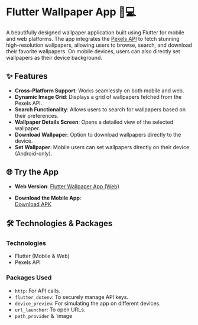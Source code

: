 # Flutter Wallpaper App 📱💻

A beautifully designed wallpaper application built using Flutter for mobile and web platforms. The app integrates the [Pexels API](https://www.pexels.com/api/) to fetch stunning high-resolution wallpapers, allowing users to browse, search, and download their favorite wallpapers. On mobile devices, users can also directly set wallpapers as their device background.

## ✨ Features

- **Cross-Platform Support**: Works seamlessly on both mobile and web.
- **Dynamic Image Grid**: Displays a grid of wallpapers fetched from the Pexels API.
- **Search Functionality**: Allows users to search for wallpapers based on their preferences.
- **Wallpaper Details Screen**: Opens a detailed view of the selected wallpaper.
- **Download Wallpaper**: Option to download wallpapers directly to the device.
- **Set Wallpaper**: Mobile users can set wallpapers directly on their device (Android-only).

## 🌐 Try the App

- **Web Version**: [Flutter Wallpaper App (Web)](https://shaikhikram04.github.io/Wallpaper-App/)

- **Download the Mobile App**:  
  [Download APK](./app_release/app-release.apk)


## 🛠️ Technologies & Packages

### **Technologies**
- Flutter (Mobile & Web)
- Pexels API

### **Packages Used**
- `http`: For API calls.
- `flutter_dotenv`: To securely manage API keys.
- `device_preview`: For simulating the app on different devices.
- `url_launcher`: To open URLs.
- `path_provider` & `image
